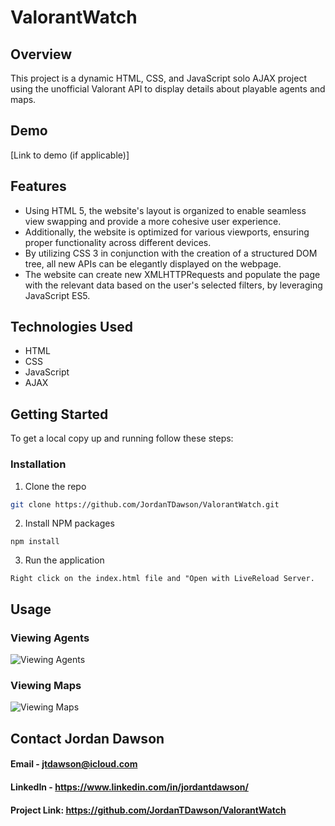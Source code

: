 # ValorantWatch
## Overview
This project is a dynamic HTML, CSS, and JavaScript solo AJAX project using the unofficial Valorant API to display details about playable agents and maps.
## Demo
[Link to demo (if applicable)]
## Features
* Using HTML 5, the website's layout is organized to enable seamless view swapping and provide a more cohesive user experience.
* Additionally, the website is optimized for various viewports, ensuring proper functionality across different devices.
* By utilizing CSS 3 in conjunction with the creation of a structured DOM tree, all new APIs can be elegantly displayed on the webpage.
* The website can create new XMLHTTPRequests and populate the page with the relevant data based on the user's selected filters, by leveraging JavaScript ES5.
## Technologies Used
* HTML
* CSS
* JavaScript
* AJAX
## Getting Started
To get a local copy up and running follow these steps:
### Installation
1. Clone the repo
```bash
git clone https://github.com/JordanTDawson/ValorantWatch.git
```
2. Install NPM packages
```
npm install
```
3. Run the application
```
Right click on the index.html file and "Open with LiveReload Server.
```
## Usage
### Viewing Agents
![Viewing Agents](/gifs/viewing-agents.gif)
### Viewing Maps
![Viewing Maps](/gifs/viewing-maps.gif)
## Contact Jordan Dawson
#### Email - jtdawson@icloud.com
#### LinkedIn - https://www.linkedin.com/in/jordantdawson/
#### Project Link: https://github.com/JordanTDawson/ValorantWatch
